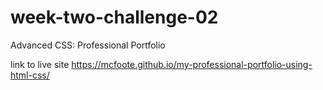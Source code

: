 # week-two-challenge-02
Advanced CSS: Professional Portfolio

link to live site
https://mcfoote.github.io/my-professional-portfolio-using-html-css/



